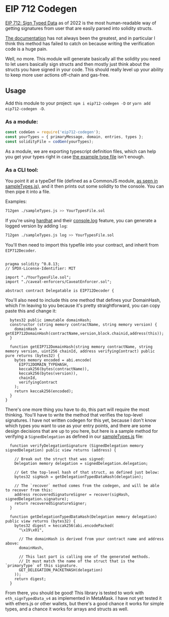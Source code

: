 # EIP 712 Codegen

[EIP 712: Sign Typed Data](https://eips.ethereum.org/EIPS/eip-712) as of 2022 is the most human-readable way of getting signatures from user that are easily parsed into solidity structs.

[The documentation](https://docs.metamask.io/guide/signing-data.html#sign-typed-data-v4) has not always been the greatest, and in particular I think this method has failed to catch on because writing the verification code is a huge pain.

Well, no more. This module will generate basically all the solidity you need to let users basically sign structs and then mostly just think about the structs you have signed in your code. This should really level up your ability to keep more user actions off-chain and gas-free.

## Usage

Add this module to your project: `npm i eip712-codegen -D` or `yarn add eip712-codegen -D`.

### As a module:
```js
const codeGen = require('eip712-codegen');
const yourTypes = { primaryMessage, domain, entries, types };
const solidityFile = codGen(yourTypes);
```
As a module, we are exporting typescript definition files, which can help you get your types right in case [the example type file](./sampleTypes.js) isn't enough.

### As a CLI tool:

You point it at a typeDef file (defined as a CommonJS module, [as seen in sampleTypes.js](./sampleTypes.js)), and it then prints out some solidity to the console. You can then pipe it into a file.

Examples:

```sh
712gen ./sampleTypes.js >> YourTypesFile.sol
```

If you're using [hardhat](hardhat.org/) and their [console.log](https://hardhat.org/hardhat-network/#console-log) feature, you can generate a logged version by adding `log`:

```sh
712gen ./sampleTypes.js log >> YourTypesFile.sol
```

You'll then need to import this typefile into your contract, and inherit from `EIP712Decoder`.

```solidity

pragma solidity ^0.8.13;
// SPDX-License-Identifier: MIT

import "./YourTypesFile.sol";
import "./caveat-enforcers/CaveatEnforcer.sol";

abstract contract Delegatable is EIP712Decoder {
```

You'll also need to include this one method that defines your DomainHash, which I'm leaving to you because it's pretty straightforward, you can copy paste this and change it:

```solidity
  bytes32 public immutable domainHash;
  constructor (string memory contractName, string memory version) {
    domainHash = getEIP712DomainHash(contractName,version,block.chainid,address(this));
  }

  function getEIP712DomainHash(string memory contractName, string memory version, uint256 chainId, address verifyingContract) public pure returns (bytes32) {
    bytes memory encoded = abi.encode(
      EIP712DOMAIN_TYPEHASH,
      keccak256(bytes(contractName)),
      keccak256(bytes(version)),
      chainId,
      verifyingContract
    );
    return keccak256(encoded);
  }
}
```

There's one more thing you have to do, this part will require the most thinking. You'll have to write the method that verifies the top-level signatures. I have not written codegen for this yet, because I don't know which types you want to use as your entry points, and there are some design decisions that are up to you here, but here is a sample method for verifying a `SignedDelegation` as defined in our [sampleTypes.js](./sampleTypes) file:

```solidity
  function verifyDelegationSignature (SignedDelegation memory signedDelegation) public view returns (address) {

    // Break out the struct that was signed:
    Delegation memory delegation = signedDelegation.delegation;

    // Get the top-level hash of that struct, as defined just below:
    bytes32 sigHash = getDelegationTypedDataHash(delegation);

    // The `recover` method comes from the codegen, and will be able to recover from this:
    address recoveredSignatureSigner = recover(sigHash, signedDelegation.signature);
    return recoveredSignatureSigner;
  }

  function getDelegationTypedDataHash(Delegation memory delegation) public view returns (bytes32) {
    bytes32 digest = keccak256(abi.encodePacked(
      "\x19\x01",

      // The domainHash is derived from your contract name and address above:
      domainHash,

      // This last part is calling one of the generated methods.
      // It must match the name of the struct that is the `primaryType` of this signature.
      GET_DELEGATION_PACKETHASH(delegation)
    ));
    return digest;
  }
```

From there, you should be good! This library is tested to work with `eth_signTypedData_v4` as implemented in MetaMask. I have not yet tested it with ethers.js or other wallets, but there's a good chance it works for simple types, and a chance it works for arrays and structs as well.

